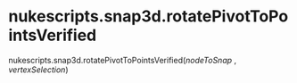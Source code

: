 # nukescripts.snap3d.rotatePivotToPointsVerified
nukescripts.snap3d.rotatePivotToPointsVerified(_nodeToSnap_ , _vertexSelection_)